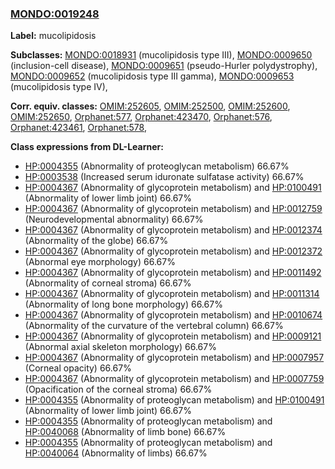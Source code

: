 
### [MONDO:0019248](http://purl.obolibrary.org/obo/MONDO_0019248)
**Label:** mucolipidosis

**Subclasses:** [MONDO:0018931](http://purl.obolibrary.org/obo/MONDO_0018931) (mucolipidosis type III), [MONDO:0009650](http://purl.obolibrary.org/obo/MONDO_0009650) (inclusion-cell disease), [MONDO:0009651](http://purl.obolibrary.org/obo/MONDO_0009651) (pseudo-Hurler polydystrophy), [MONDO:0009652](http://purl.obolibrary.org/obo/MONDO_0009652) (mucolipidosis type III gamma), [MONDO:0009653](http://purl.obolibrary.org/obo/MONDO_0009653) (mucolipidosis type IV), 

**Corr. equiv. classes:** [OMIM:252605](http://purl.obolibrary.org/obo/OMIM_252605), [OMIM:252500](http://purl.obolibrary.org/obo/OMIM_252500), [OMIM:252600](http://purl.obolibrary.org/obo/OMIM_252600), [OMIM:252650](http://purl.obolibrary.org/obo/OMIM_252650), [Orphanet:577](http://www.orpha.net/ORDO/Orphanet_577), [Orphanet:423470](http://www.orpha.net/ORDO/Orphanet_423470), [Orphanet:576](http://www.orpha.net/ORDO/Orphanet_576), [Orphanet:423461](http://www.orpha.net/ORDO/Orphanet_423461), [Orphanet:578](http://www.orpha.net/ORDO/Orphanet_578), 

**Class expressions from DL-Learner:**

- [HP:0004355](http://purl.obolibrary.org/obo/HP_0004355) (Abnormality of proteoglycan metabolism) 66.67%
- [HP:0003538](http://purl.obolibrary.org/obo/HP_0003538) (Increased serum iduronate sulfatase activity) 66.67%
- [HP:0004367](http://purl.obolibrary.org/obo/HP_0004367) (Abnormality of glycoprotein metabolism) and [HP:0100491](http://purl.obolibrary.org/obo/HP_0100491) (Abnormality of lower limb joint) 66.67%
- [HP:0004367](http://purl.obolibrary.org/obo/HP_0004367) (Abnormality of glycoprotein metabolism) and [HP:0012759](http://purl.obolibrary.org/obo/HP_0012759) (Neurodevelopmental abnormality) 66.67%
- [HP:0004367](http://purl.obolibrary.org/obo/HP_0004367) (Abnormality of glycoprotein metabolism) and [HP:0012374](http://purl.obolibrary.org/obo/HP_0012374) (Abnormality of the globe) 66.67%
- [HP:0004367](http://purl.obolibrary.org/obo/HP_0004367) (Abnormality of glycoprotein metabolism) and [HP:0012372](http://purl.obolibrary.org/obo/HP_0012372) (Abnormal eye morphology) 66.67%
- [HP:0004367](http://purl.obolibrary.org/obo/HP_0004367) (Abnormality of glycoprotein metabolism) and [HP:0011492](http://purl.obolibrary.org/obo/HP_0011492) (Abnormality of corneal stroma) 66.67%
- [HP:0004367](http://purl.obolibrary.org/obo/HP_0004367) (Abnormality of glycoprotein metabolism) and [HP:0011314](http://purl.obolibrary.org/obo/HP_0011314) (Abnormality of long bone morphology) 66.67%
- [HP:0004367](http://purl.obolibrary.org/obo/HP_0004367) (Abnormality of glycoprotein metabolism) and [HP:0010674](http://purl.obolibrary.org/obo/HP_0010674) (Abnormality of the curvature of the vertebral column) 66.67%
- [HP:0004367](http://purl.obolibrary.org/obo/HP_0004367) (Abnormality of glycoprotein metabolism) and [HP:0009121](http://purl.obolibrary.org/obo/HP_0009121) (Abnormal axial skeleton morphology) 66.67%
- [HP:0004367](http://purl.obolibrary.org/obo/HP_0004367) (Abnormality of glycoprotein metabolism) and [HP:0007957](http://purl.obolibrary.org/obo/HP_0007957) (Corneal opacity) 66.67%
- [HP:0004367](http://purl.obolibrary.org/obo/HP_0004367) (Abnormality of glycoprotein metabolism) and [HP:0007759](http://purl.obolibrary.org/obo/HP_0007759) (Opacification of the corneal stroma) 66.67%
- [HP:0004355](http://purl.obolibrary.org/obo/HP_0004355) (Abnormality of proteoglycan metabolism) and [HP:0100491](http://purl.obolibrary.org/obo/HP_0100491) (Abnormality of lower limb joint) 66.67%
- [HP:0004355](http://purl.obolibrary.org/obo/HP_0004355) (Abnormality of proteoglycan metabolism) and [HP:0040068](http://purl.obolibrary.org/obo/HP_0040068) (Abnormality of limb bone) 66.67%
- [HP:0004355](http://purl.obolibrary.org/obo/HP_0004355) (Abnormality of proteoglycan metabolism) and [HP:0040064](http://purl.obolibrary.org/obo/HP_0040064) (Abnormality of limbs) 66.67%


